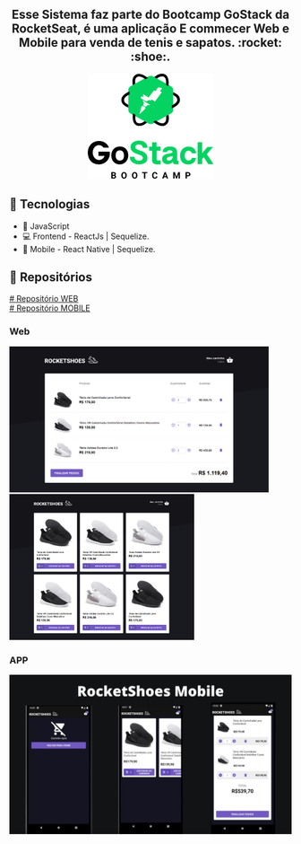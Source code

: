 <h2 align="center">
Esse Sistema faz parte do Bootcamp GoStack da RocketSeat, é uma aplicação E commecer Web e Mobile para venda de tenis e sapatos. :rocket: :shoe:.</br>
</h2>
 
<p align="center"> 
 <img 
    src=".github/68747470733a2f2f726f636b6574736561742d63646e2e73332d73612d656173742d312e616d617a6f6e6177732e636f6d2f626f6f7463616d702d6865616465722e706e67 (1).png"/>
</p>
 
## :rocket: Tecnologias
- :blue_book: JavaScript
- :computer: Frontend - ReactJs | Sequelize.
- :iphone: Mobile - React Native | Sequelize.

## :open_file_folder: Repositórios
<a href="https://github.com/MitchellSymington/rocketshoes-web"># Repositório WEB</a> </br>
<a href="https://github.com/MitchellSymington/rocketshoes-mobile"># Repositório MOBILE</a> </br>


### Web
<p float="left"> 
 <img height="260" src=".github/rs1.png"/>
 <img height="260" src=".github/rs2.png"/>
</p>

### APP
<p float="left"> 
 <img src=".github/default.jpg"/>
</p>


```Tecnologias

```

